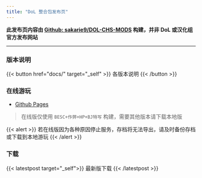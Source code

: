 ```yaml
---
title: "DoL 整合包发布页"
---
```


**此发布页内容由 [Github: sakarie9/DOL-CHS-MODS](https://github.com/sakarie9/DOL-CHS-MODS) 构建，并非 DoL 或汉化组官方发布网站**

---

### 版本说明

{{< button href="docs/" target="_self" >}}
各版本说明
{{< /button >}}

### 在线游玩

- [Github Pages](https://dol-chs-mods-hub.netlify.app/)

> 在线版仅使用 `BESC+作弊+HP+BJ特写` 构建，需要其他版本请下载本地版

{{< alert >}}
若在线版因为各种原因停止服务，存档将无法导出，请及时备份存档或下载到本地游玩
{{< /alert >}}

### 下载

{{< latestpost target="_self">}}
最新版下载
{{< /latestpost >}}
